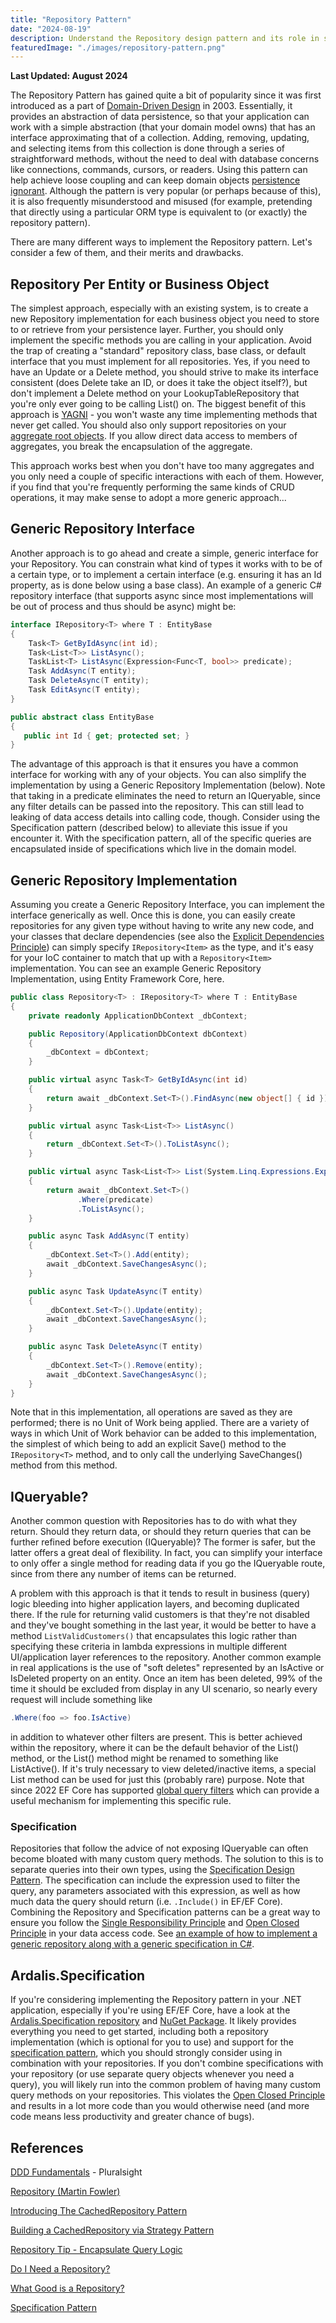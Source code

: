 ```yaml
---
title: "Repository Pattern"
date: "2024-08-19"
description: Understand the Repository design pattern and its role in software architecture. Learn how it abstracts data access, providing a clean separation between the data layer and business logic for more maintainable and testable applications.
featuredImage: "./images/repository-pattern.png"
---
```


**Last Updated: August 2024**

The Repository Pattern has gained quite a bit of popularity since it was first introduced as a part of [Domain-Driven Design](http://bit.ly/PS-DDD) in 2003. Essentially, it provides an abstraction of data persistence, so that your application can work with a simple abstraction (that your domain model owns) that has an interface approximating that of a collection. Adding, removing, updating, and selecting items from this collection is done through a series of straightforward methods, without the need to deal with database concerns like connections, commands, cursors, or readers. Using this pattern can help achieve loose coupling and can keep domain objects [persistence ignorant](/principles/persistence-ignorance). Although the pattern is very popular (or perhaps because of this), it is also frequently misunderstood and misused (for example, pretending that directly using a particular ORM type is equivalent to (or exactly) the repository pattern).

There are many different ways to implement the Repository pattern. Let's consider a few of them, and their merits and drawbacks.

## Repository Per Entity or Business Object

The simplest approach, especially with an existing system, is to create a new Repository implementation for each business object you need to store to or retrieve from your persistence layer. Further, you should only implement the specific methods you are calling in your application. Avoid the trap of creating a "standard" repository class, base class, or default interface that you must implement for all repositories. Yes, if you need to have an Update or a Delete method, you should strive to make its interface consistent (does Delete take an ID, or does it take the object itself?), but don't implement a Delete method on your LookupTableRepository that you're only ever going to be calling List() on. The biggest benefit of this approach is [YAGNI](/principles/yagni) - you won't waste any time implementing methods that never get called. You should also only support repositories on your [aggregate root objects](/domain-driven-design/aggregate-pattern). If you allow direct data access to members of aggregates, you break the encapsulation of the aggregate.

This approach works best when you don't have too many aggregates and you only need a couple of specific interactions with each of them. However, if you find that you're frequently performing the same kinds of CRUD operations, it may make sense to adopt a more generic approach...

## Generic Repository Interface

Another approach is to go ahead and create a simple, generic interface for your Repository. You can constrain what kind of types it works with to be of a certain type, or to implement a certain interface (e.g. ensuring it has an Id property, as is done below using a base class). An example of a generic C# repository interface (that supports async since most implementations will be out of process and thus should be async) might be:

```csharp
interface IRepository<T> where T : EntityBase
{
    Task<T> GetByIdAsync(int id);
    Task<List<T>> ListAsync();
    TaskList<T> ListAsync(Expression<Func<T, bool>> predicate);
    Task AddAsync(T entity);
    Task DeleteAsync(T entity);
    Task EditAsync(T entity);
}

public abstract class EntityBase
{
   public int Id { get; protected set; }
}
```

The advantage of this approach is that it ensures you have a common interface for working with any of your objects. You can also simplify the implementation by using a Generic Repository Implementation (below). Note that taking in a predicate eliminates the need to return an IQueryable, since any filter details can be passed into the repository. This can still lead to leaking of data access details into calling code, though. Consider using the Specification pattern (described below) to alleviate this issue if you encounter it. With the specification pattern, all of the specific queries are encapsulated inside of specifications which live in the domain model.

## Generic Repository Implementation

Assuming you create a Generic Repository Interface, you can implement the interface generically as well. Once this is done, you can easily create repositories for any given type without having to write any new code, and your classes that declare dependencies (see also the [Explicit Dependencies Principle](/principles/explicit-dependencies-principle)) can simply specify `IRepository<Item>` as the type, and it's easy for your IoC container to match that up with a `Repository<Item>` implementation. You can see an example Generic Repository Implementation, using Entity Framework Core, here.

```csharp
public class Repository<T> : IRepository<T> where T : EntityBase
{
    private readonly ApplicationDbContext _dbContext;

    public Repository(ApplicationDbContext dbContext)
    {
        _dbContext = dbContext;
    }

    public virtual async Task<T> GetByIdAsync(int id)
    {
        return await _dbContext.Set<T>().FindAsync(new object[] { id });
    }

    public virtual async Task<List<T>> ListAsync()
    {
        return _dbContext.Set<T>().ToListAsync();
    }

    public virtual async Task<List<T>> List(System.Linq.Expressions.Expression<Func<T, bool>> predicate)
    {
        return await _dbContext.Set<T>()
               .Where(predicate)
               .ToListAsync();
    }

    public async Task AddAsync(T entity)
    {
        _dbContext.Set<T>().Add(entity);
        await _dbContext.SaveChangesAsync();
    }

    public async Task UpdateAsync(T entity)
    {
        _dbContext.Set<T>().Update(entity);
        await _dbContext.SaveChangesAsync();
    }

    public async Task DeleteAsync(T entity)
    {
        _dbContext.Set<T>().Remove(entity);
        await _dbContext.SaveChangesAsync();
    }
}
```

Note that in this implementation, all operations are saved as they are performed; there is no Unit of Work being applied. There are a variety of ways in which Unit of Work behavior can be added to this implementation, the simplest of which being to add an explicit Save() method to the `IRepository<T>` method, and to only call the underlying SaveChanges() method from this method.

## IQueryable?

Another common question with Repositories has to do with what they return. Should they return data, or should they return queries that can be further refined before execution (IQueryable)? The former is safer, but the latter offers a great deal of flexibility. In fact, you can simplify your interface to only offer a single method for reading data if you go the IQueryable route, since from there any number of items can be returned.

A problem with this approach is that it tends to result in business (query) logic bleeding into higher application layers, and becoming duplicated there. If the rule for returning valid customers is that they're not disabled and they've bought something in the last year, it would be better to have a method `ListValidCustomers()` that encapsulates this logic rather than specifying these criteria in lambda expressions in multiple different UI/application layer references to the repository. Another common example in real applications is the use of "soft deletes" represented by an IsActive or IsDeleted property on an entity. Once an item has been deleted, 99% of the time it should be excluded from display in any UI scenario, so nearly every request will include something like

```csharp
.Where(foo => foo.IsActive)
```

in addition to whatever other filters are present. This is better achieved within the repository, where it can be the default behavior of the List() method, or the List() method might be renamed to something like ListActive(). If it's truly necessary to view deleted/inactive items, a special List method can be used for just this (probably rare) purpose. Note that since 2022 EF Core has supported [global query filters](https://learn.microsoft.com/en-us/ef/core/querying/filters) which can provide a useful mechanism for implementing this specific rule.

### Specification

Repositories that follow the advice of not exposing IQueryable can often become bloated with many custom query methods. The solution to this is to separate queries into their own types, using the [Specification Design Pattern](/design-patterns/specification-pattern). The specification can include the expression used to filter the query, any parameters associated with this expression, as well as how much data the query should return (i.e. `.Include()` in EF/EF Core). Combining the Repository and Specification patterns can be a great way to ensure you follow the [Single Responsibility Principle](/principles/single-responsibility-principle) and [Open Closed Principle](/principles/open-closed-principle) in your data access code. See [an example of how to implement a generic repository along with a generic specification in C#](/design-patterns/specification-pattern).

## Ardalis.Specification

If you're considering implementing the Repository pattern in your .NET application, especially if you're using EF/EF Core, have a look at the [Ardalis.Specification repository](https://github.com/ardalis/Specification) and [NuGet Package](https://www.nuget.org/packages/Ardalis.Specification). It likely provides everything you need to get started, including both a repository implementation (which is optional for you to use) and support for the [specification pattern](specification-pattern), which you should strongly consider using in combination with your repositories. If you don't combine specifications with your repository (or use separate query objects whenever you need a query), you will likely run into the common problem of having many custom query methods on your repositories. This violates the [Open Closed Principle](/principles/open-closed-principle) and results in a lot more code than you would otherwise need (and more code means less productivity and greater chance of bugs).


## References

[DDD Fundamentals](https://www.pluralsight.com/courses/fundamentals-domain-driven-design) - Pluralsight

[Repository (Martin Fowler)](http://martinfowler.com/eaaCatalog/repository.html)

[Introducing The CachedRepository Pattern](https://ardalis.com/introducing-the-cachedrepository-pattern)

[Building a CachedRepository via Strategy Pattern](https://ardalis.com/building-a-cachedrepository-via-strategy-pattern)

[Repository Tip - Encapsulate Query Logic](http://www.weeklydevtips.com/018)

[Do I Need a Repository?](http://www.weeklydevtips.com/024)

[What Good is a Repository?](http://www.weeklydevtips.com/025)

[Specification Pattern](/design-patterns/specification-pattern)
